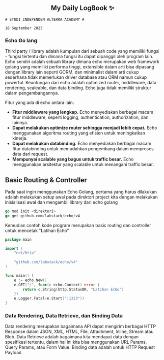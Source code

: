 <h2 align="center">My Daily LogBook ✨</h2>

```
# STUDI INDEPENDEN ALTERRA ACADEMY #

18 September 2023
```

### Echo Go lang
Third party / library adalah kumpulan dari sebuah code yang memiliki fungsi - fungsi tertentu dan dimana fungsi itu dapat dipanggil oleh program lain. Echo sendiri adalah sebuah library dimana echo merupakan web framework golang yang memiliki performa tinggi, extensible dalam arti bisa dipasang dengan library lain seperti GORM, dan minimalist dalam arti cukup sederhana tidak memerlukan driver database atau ORM namun cukup powerful. Keuntungan dari echo adalah optimized router, middleware, data rendering, scaleable, dan data binding. Echo juga tidak memiliki struktur dalam pengembangannya.

Fitur yang ada di echo antara lain:

- **Fitur middleware yang lengkap.** Echo menyediakan berbagai macam fitur middleware, seperti logging, authentication, authorization, dan lainnya.
- **Dapat melakukan optimize router sehingga menjadi lebih cepat.** Echo menggunakan algoritma routing yang efisien untuk meningkatkan kinerja.
- **Dapat melakukan databinding.** Echo menyediakan berbagai macam fitur databinding untuk memudahkan pengembang dalam memproses data dari request.
- **Mempunyai scalable yang bagus untuk traffic besar.** Echo menggunakan arsitektur yang scalable untuk menangani traffic besar.

## Basic Routing & Controller
Pada saat ingin menggunakan Echo Golang, pertama yang harus dilakukan adalah melakukan setup awal pada direktori project kita dengan melakukan inisialisasi awal dan mengambil library dari echo golang

```go
go mod init <direktori>
go get github.com/labstack/echo/v4
```

Kemudian contoh kode program merupakan basic routing dan controller untuk mencetak "Latihan Echo"
```go
package main

import (
	"net/http"
	
	"github.com/labstack/echo/v4"
)

func main() {
	e := echo.New()
	e.GET("/", func(c echo.Context) error {
		return c.String(http.StatusOK, "Latihan Echo")
	})
	e.Logger.Fatal(e.Start(":1323"))
}
```

### Data Rendering, Data Retrieve, dan Binding Data

Data rendering merupakan bagaimana API dapat mengirim berbagai HTTP Response dalam JSON, XML, HTML, File, Attachment, Inline, Stream atau Blob. Data Retrieve adalah bagaimana kita mendapat data dengan spesifikasi tertentu, dalam hal ini kita bisa menggunakan URL Params, Query Params, atau Form Value. Binding data adalah untuk HTTP Request Payload.